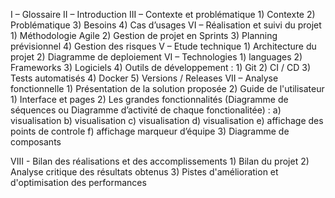 I – Glossaire
II – Introduction
III – Contexte et problématique
    1) Contexte 
    2) Problématique
    3) Besoins
    4) Cas d’usages
VI – Réalisation et suivi du projet
    1) Méthodologie Agile
    2) Gestion de projet en Sprints
    3) Planning prévisionnel
    4) Gestion des risques
V – Etude technique
    1) Architecture du projet 
    2) Diagramme de deploiement
VI – Technologies 
    1) languages
    2) Frameworks
    3) Logiciels
    4) Outils de développement  : 
        1) Git
        2) CI / CD
        3) Tests automatisés
        4) Docker
        5) Versions / Releases
VII – Analyse fonctionnelle 
    1) Présentation de la solution proposée
    2) Guide de l'utilisateur 
        1) Interface et pages
        2) Les grandes fonctionnalités (Diagramme de séquences ou Diagramme d’activité de chaque fonctionalitée) :
        a) visualisation
        b) visualisation
        c) visualisation
        d) visualisation
        e) affichage des points de controle
        f) affichage marqueur d’équipe
    3) Diagramme de composants

VIII - Bilan des réalisations et des accomplissements
    1) Bilan du projet
    2) Analyse critique des résultats obtenus
    3) Pistes d'amélioration et d'optimisation des performances
